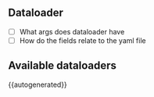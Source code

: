 ## Dataloader

- [ ] What args does dataloader have
- [ ] How do the fields relate to the yaml file

## Available dataloaders

{{autogenerated}}
